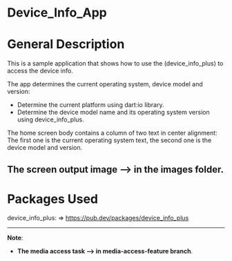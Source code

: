# Device_Info_App

# General Description

This is a sample application that shows how to use the (device_info_plus) to access the device info.

The app determines the current operating system, device model and version:

- Determine the current platform using dart:io library.
- Determine the device model name and its operating system version using device_info_plus.

The home screen body contains a column of two text in center alignment:
The first one is the current operating system text, the second one is the device model and version.

The screen output image --> in the images folder.
----------------------

# Packages Used

device_info_plus: => https://pub.dev/packages/device_info_plus

----------------------------------------
**Note**: 
- **The media access task --> in media-access-feature branch**.
